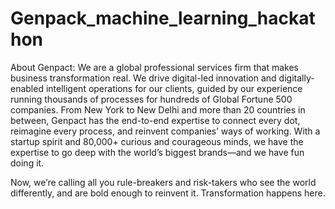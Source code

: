 # Genpack_machine_learning_hackathon

About Genpact:
We are a global professional services firm that makes business transformation real. We drive digital-led innovation and digitally-enabled intelligent operations for our clients, guided by our experience running thousands of processes for hundreds of Global Fortune 500 companies. From New York to New Delhi and more than 20 countries in between, Genpact has the end-to-end expertise to connect every dot, reimagine every process, and reinvent companies’ ways of working. With a startup spirit and 80,000+ curious and courageous minds, we have the expertise to go deep with the world’s biggest brands—and we have fun doing it.
 
Now, we’re calling all you rule-breakers and risk-takers who see the world differently, and are bold enough to reinvent it. Transformation happens here.
